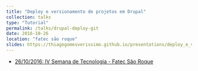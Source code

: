```yaml
---
title: "Deploy e versionamento de projetos em Drupal"
collection: talks
type: "Tutorial"
permalink: /talks/drupal-deploy-git
date: 2016-10-26
location: "fatec são roque"
slides: https://thiagogomesverissimo.github.io/presentations/deploy_e_versionamento_de_projetos_em_drupal
---
```


<ul>

  <li> <a href="{{base_path}}/files/certificados/ministrados/2016/fatec.pdf">
    26/10/2016: IV Semana de Tecnologia - Fatec São Roque
    <i class="fa fa-file-pdf-o"></i></a>
  </li>

</ul>
